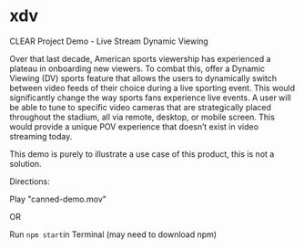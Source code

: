 # xdv
CLEAR Project Demo - Live Stream Dynamic Viewing

Over that last decade, American sports viewership has experienced a plateau in onboarding new viewers. To combat this, offer a Dynamic Viewing (DV) sports feature that allows the users to dynamically switch between video feeds of their choice during a live sporting event. This would significantly change the way sports fans experience live events. A user will be able to tune to specific video cameras that are strategically placed throughout the stadium, all via remote, desktop, or mobile screen. This would provide a unique POV experience that doesn’t exist in video streaming today.

This demo is purely to illustrate a use case of this product, this is not a solution.

Directions:

Play "canned-demo.mov"

OR

Run ```npm start```in Terminal (may need to download npm)


